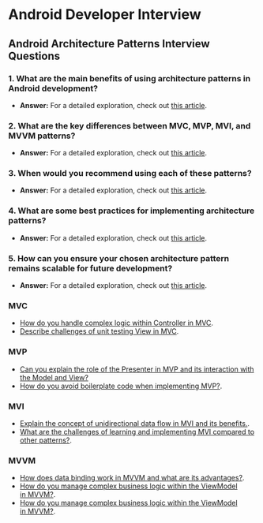 # Android Developer Interview
## Android Architecture Patterns Interview Questions

### 1. What are the main benefits of using architecture patterns in Android development?
- **Answer:** For a detailed exploration, check out [this article](https://medium.com/@phyothinzaraung/what-are-the-main-benefits-of-using-architecture-patterns-in-android-development-21e6597230d7).

### 2. What are the key differences between MVC, MVP, MVI, and MVVM patterns?
- **Answer:** For a detailed exploration, check out [this article](https://medium.com/@phyothinzaraung/key-differences-between-android-architecture-patterns-mvc-mvp-mvi-and-mvvm-930c22893601).

### 3. When would you recommend using each of these patterns?
- **Answer:** For a detailed exploration, check out [this article](https://medium.com/@phyothinzaraung/when-would-you-recommend-using-each-of-these-patterns-a9d68b538f28).

### 4. What are some best practices for implementing architecture patterns?
- **Answer:** For a detailed exploration, check out [this article](https://medium.com/@phyothinzaraung/what-are-some-best-practices-for-implementing-architecture-pattern-e01525e12b2b).

### 5. How can you ensure your chosen architecture pattern remains scalable for future development?
- **Answer:** For a detailed exploration, check out [this article](https://medium.com/@phyothinzaraung/how-can-you-ensure-your-chosen-architecture-pattern-remains-scalable-for-future-development-ef4fab6db428).

### MVC
- [How do you handle complex logic within Controller in MVC](https://medium.com/@phyothinzaraung/how-do-you-handle-complex-logic-within-the-controller-in-mvc-4bbf419da65a).
- [Describe challenges of unit testing View in MVC](https://medium.com/@phyothinzaraung/describe-the-challenges-of-unit-testing-views-in-mvc-01df0038057a).

### MVP
- [Can you explain the role of the Presenter in MVP and its interaction with the Model and View?](https://medium.com/@phyothinzaraung/can-you-explain-the-role-of-the-presenter-in-mvp-and-its-interaction-with-the-model-and-view-fe1d23a55a32)
- [How do you avoid boilerplate code when implementing MVP?](https://medium.com/@phyothinzaraung/how-do-you-avoid-boilerplate-code-when-implementing-mvp-8334388f3d8d).

### MVI
- [Explain the concept of unidirectional data flow in MVI and its benefits.](https://medium.com/@phyothinzaraung/explain-the-concept-of-unidirectional-data-flow-in-mvi-and-its-benefits-4a366628b246).
- [What are the challenges of learning and implementing MVI compared to other patterns?](https://medium.com/@phyothinzaraung/what-are-the-challenges-of-learning-and-implementing-mvi-compared-to-other-patterns-8c14fb31fb22).

### MVVM
- [How does data binding work in MVVM and what are its advantages?](https://medium.com/@phyothinzaraung/how-does-data-binding-work-in-mvvm-and-what-are-its-advantages-c74d960429f0).
- [How do you manage complex business logic within the ViewModel in MVVM?](https://medium.com/@phyothinzaraung/how-do-you-manage-complex-business-logic-within-the-viewmodel-in-mvvm-f9645ed92f6b).
- [How do you manage complex business logic within the ViewModel in MVVM?](https://medium.com/@phyothinzaraung/how-do-you-manage-complex-business-logic-within-the-viewmodel-in-mvvm-be22b6244594).



